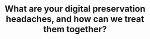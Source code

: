 ---
abstract: null
creators:
- Wijsman, Lotte
date: null
document_url: https://services.phaidra.univie.ac.at/api/object/o:1424723/download
grand_parent: iPRES
institutions:
- National Archives of the Netherlands
keywords: []
landing_page_url: https://phaidra.univie.ac.at/o:1424723
language: eng
layout: publication
license: All rights reserved
notes_url: null
parent: iPRES 2021
publication_type: lightning talk
size: 47045
slides_url: null
source_name: iPRES
title: What are your digital preservation headaches, and how can we treat them together?
year: 2021
---
